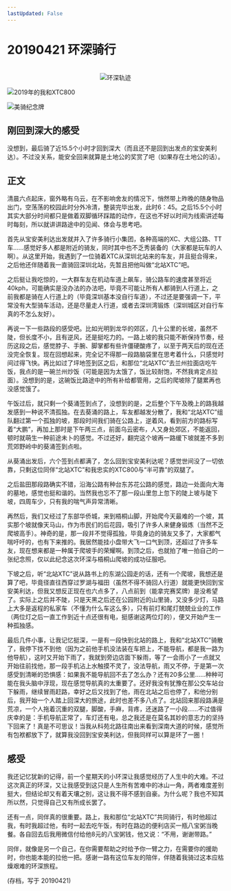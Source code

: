 ```yaml
---
lastUpdated: False
---
```


# 20190421 环深骑行

<br>

<div align="center">
<img src="/shenzhen-track.png" alt="环深轨迹">
</div>

![2019年的我和XTC800](/2019-me-XTC800.png)

![美骑纪念牌](/biketo-plaque.png)

## 刚回到深大的感受

没想到，最后骑了近15.5个小时才回到深大（而且还不是回到出发点的宝安美利达）。不过没关系，能安全回来就算是土地公的奖赏了吧（如果存在土地公的话）。

## 正文

清晨六点起床，窗外略有乌云，在不影响舍友的情况下，悄然带上昨晚的随身物品出门，空荡荡的校园此时分外冷清，整装完毕出发，此时6：45。之后15.5个小时其实大部分时间都只是做着双脚循环踩踏的动作，在这也不好以时间为线索讲述每时每刻，所以就讲讲路途中的见闻、体会与思考吧。

首先从宝安美利达出发就并入了许多骑行小集团，各种高端的XC、大组公路、TT车……感觉好多人都是附近的骑友，同时其中也不乏秀装备的（大家都是玩车的人啊）。从这里开始，我遇到了一位骑着XTC从深圳北站来的车友，并且挺合得来，之后他还伴随着我一直骑回深圳北站，先暂且把他叫做“北站XTC”吧。

之后挺让我吃惊的，一大群车友在机动车道上飙车，骑公路车的速度甚至将近40kph，可能确实是没办法的办法吧，毕竟不可能让所有人都骑到人行道上，之前我都是骑在人行道上的（毕竟深圳基本没自行车道），不过还是要强调一下，平常没有大型骑车活动，还是尽量走人行道，或者去深圳湾锻炼（深圳城区对自行车真的不怎么友好）。

再说一下一些路段的感受吧。比如光明到龙华的郊区，几十公里的长坡，虽然不陡，但长度不小，且有逆风，还是挺吃力的。一路上坡的我只能不断保持节奏，经历这段之后，感觉脖子、手腕、脚掌都有些许僵硬酸疼了，以至于两天后的现在还没完全恢复。现在回想起来，完全记不得那一段路脑袋里在思考着什么，只感觉时间过得飞快。再比如过了坪地签到区之后，和那位“北站XTC”去兰州拉面店吃午饭，我点的是一碗兰州炒饭（可能是因为太饿了，饭比较耐饱，不然我肯定点拉面）。没想到的是，这碗饭比路途中的所有补给都管用，之后的爬坡除了腿累再也没感觉饿了。

午饭过后，就只剩一个葵涌签到点了，没想到的是，之后整个下午及晚上的路我越发感到一种说不清孤独。在去葵涌的路上，车友都越发分散了，我和“北站XTC”组队翻过第一个孤独的坡，那段时间我们骑在公路上，逆着风，看到前方的路标写着“大鹏”，再加上那时是下午两三点，前面乌云密布，人又身处郊区，不能返回，顿时就萌生一种前途未卜的感觉。不过还好，翻完这个坡再一路缓下坡就差不多到荒郊野岭中的葵涌签到点啦。

从葵涌出发后，六个签到点都满了，怎么回到宝安美利达呢？感觉世间没了一切依靠，只剩这位同伴“北站XTC”和我忠实的XTC800与“半可靠”的双腿了。

之后盐田那段路确实不错，沿海公路有种台东苏花公路的感觉，路边一处面向大海的墓地，感觉也挺和谐的。当然我也忘不了那一段山里忽上忽下的陡上坡与陡下坡，四周车少，只有我的喘气声异常清晰。

再然后，我们又经过了东部华侨城，来到梧桐山脚，开始爬今天最难的一个坡，其实那个坡就像天马山，作为市民们的后花园，吸引了许多人来健身锻炼（当然不乏爬坡高手）。神奇的是，那一段并不觉得孤独，毕竟身边的骑友又多了，大家都气喘吁吁的，也有下来推的。我居然能挂小盘带大飞一口气到顶，还超过了许多车友，现在想来都是一种属于爬坡手的荣耀啊。到顶之后，也就拍了唯一拍自己的一张纪念照，仅以此纪念这次环深与梧桐山爬坡的成功征服吧。

下坡之后，听“北站XTC”说从路书上的东湖公园走的话，还有一个爬坡，我想还是算了吧，毕竟径直往西穿过罗湖与福田（虽然不得不骑回人行道）就能更快回到宝安美利达，但我又想反正现在也六点多了，八点前到（能拿完赛奖牌）是没希望了。实际上之后并不陡，只是天黑之后还在公园附近的山里骑，又没多少灯，马路上大多是返程的私家车（不懂为什么车这么多），只有前灯和尾灯兢兢业业的工作（两位灯之后一直工作到近十点还很有电，挺感谢这两位灯的），便又开始产生一种孤独感。

最后几件小事，让我记忆挺深，一是有一段快到北站的路上，我和“北站XTC”骑散了，我停下找不到他（因为之前他手机没法装在车把上，不能导航，都是我一路为他导航），这时又开始下雨了，我就到旁边店面下躲雨，等了一会雨小了一点就又开始往前找他，那一段手机沾上水触摸不灵了，没法导航，雨又不停，于是第一次感受到清晰的恐惧感：如果我不能导航回不去了怎么办？还有20多公里……种种可能在我头脑中浮现，现在感觉导航真的太重要了。还好我没有犹豫在那公交车站台下躲雨，继续冒雨赶路，幸好之后又找到了他，雨在北站之后也停了，和他分别后，我开始一个人踏上回深大的旅途，此时也差不多八点了。北站回来那段路满是荒凉，一个人拖着沉重的双腿，脚酸，手麻，背疼，还迷路了一小段……不过值得庆幸的是：手机导航正常了，车灯还有电，总之我还是在莫名其妙的意志力的坚持下回来了！真是不可思议！当我从科苑北路往南出来看到深南大道的时候，感觉所有包袱都放下了，就算我没回到宝安美利达，但我同样可以算是环了一圈！

## 感受

我还记忆犹新的记得，前一个星期天的小环深让我感觉经历了人生中的大难。不过这次真正的环深，又让我感受到这只是人生所有苦难中的冰山一角，两者难度差别挺大，但结论却又有着天壤之别，这让我不得不感到自豪。为什么呢？我也不知其所以然，只觉得自己又有所成长罢了。

还有一点，同伴真的很重要。路上，我和那位“北站XTC”共同骑行，有时他超过我，有时我超过他，有时一起去吃午饭，有时在路边的便利店买一瓶八宝粥当晚餐。各自回去后我用微信付给他8元的八宝粥钱，他又说：“不用，谢谢带路。”

同伴，就像是另一个自己，在你需要帮助之时给予你一臂之力，在需要你的援助时，你也能本能的拉他一把。感谢一路有这位车友的陪伴，伴随着我骑过这本应枯燥艰难的环深旅程。

(存档，写于 20190421)
